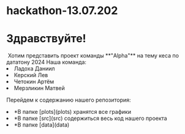# hackathon-13.07.202
 <h1>Здравствуйте!</h1>
 Хотим представить проект команды **"Alpha"** на тему кеса по дататону 2024
 Наша команда:
  <li>Ладоха Даниил</li>
  <li> Керский Лев</li>
  <li> Четокин Артём </li>
  <li> Мерзликин Матвей</li>

Перейдем к содержанию нашего репозитория:
<li>*В папке [plots](plots) хранятся все графики</li>
<li>*В папке [src](src) содержиться весь код нашего проекта</li>
<li>*В папке [data](data)</li>
